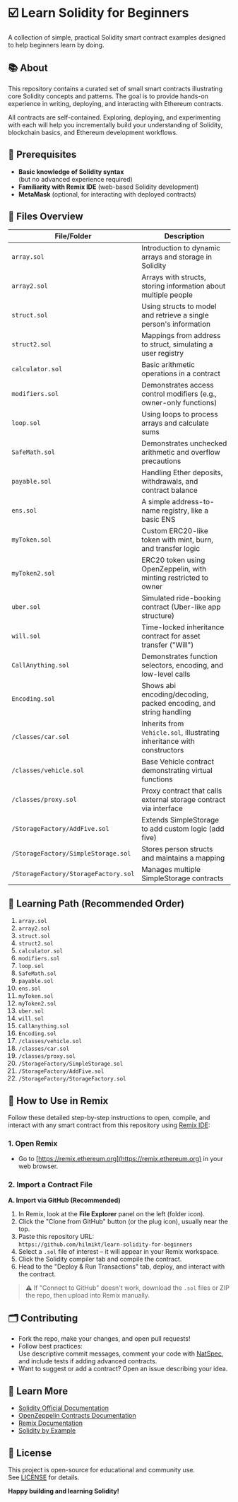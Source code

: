 # ☑️ Learn Solidity for Beginners

A collection of simple, practical Solidity smart contract examples designed to help beginners learn by doing.

## 📚 About

This repository contains a curated set of small smart contracts illustrating core Solidity concepts and patterns. The goal is to provide hands-on experience in writing, deploying, and interacting with Ethereum contracts.

All contracts are self-contained. Exploring, deploying, and experimenting with each will help you incrementally build your understanding of Solidity, blockchain basics, and Ethereum development workflows.

## 🔧 Prerequisites

- **Basic knowledge of Solidity syntax**  
  (but no advanced experience required)
- **Familiarity with Remix IDE** (web-based Solidity development)
- **MetaMask** (optional, for interacting with deployed contracts)

## 📂 Files Overview

| File/Folder        | Description                                                             |
|--------------------|-------------------------------------------------------------------------|
| `array.sol`        | Introduction to dynamic arrays and storage in Solidity                  |
| `array2.sol`       | Arrays with structs, storing information about multiple people          |
| `struct.sol`       | Using structs to model and retrieve a single person's information       |
| `struct2.sol`      | Mappings from address to struct, simulating a user registry             |
| `calculator.sol`   | Basic arithmetic operations in a contract                               |
| `modifiers.sol`    | Demonstrates access control modifiers (e.g., owner-only functions)      |
| `loop.sol`         | Using loops to process arrays and calculate sums                        |
| `SafeMath.sol`     | Demonstrates unchecked arithmetic and overflow precautions              |
| `payable.sol`      | Handling Ether deposits, withdrawals, and contract balance              |
| `ens.sol`          | A simple address-to-name registry, like a basic ENS                     |
| `myToken.sol`      | Custom ERC20-like token with mint, burn, and transfer logic             |
| `myToken2.sol`     | ERC20 token using OpenZeppelin, with minting restricted to owner        |
| `uber.sol`         | Simulated ride-booking contract (Uber-like app structure)               |
| `will.sol`         | Time-locked inheritance contract for asset transfer ("Will")            |
| `CallAnything.sol` | Demonstrates function selectors, encoding, and low-level calls          |
| `Encoding.sol`     | Shows abi encoding/decoding, packed encoding, and string handling       |
| `/classes/car.sol` | Inherits from `Vehicle.sol`, illustrating inheritance with constructors |
| `/classes/vehicle.sol` | Base Vehicle contract demonstrating virtual functions                |
| `/classes/proxy.sol` | Proxy contract that calls external storage contract via interface      |
| `/StorageFactory/AddFive.sol` | Extends SimpleStorage to add custom logic (add five)            |
| `/StorageFactory/SimpleStorage.sol` | Stores person structs and maintains a mapping               |
| `/StorageFactory/StorageFactory.sol` | Manages multiple SimpleStorage contracts                  |

## 🚦 Learning Path (Recommended Order)

1. `array.sol`  
2. `array2.sol`  
3. `struct.sol`  
4. `struct2.sol`  
5. `calculator.sol`  
6. `modifiers.sol`  
7. `loop.sol`  
8. `SafeMath.sol`  
9. `payable.sol`  
10. `ens.sol`  
11. `myToken.sol`  
12. `myToken2.sol`  
13. `uber.sol`  
14. `will.sol`  
15. `CallAnything.sol`  
16. `Encoding.sol`  
17. `/classes/vehicle.sol`  
18. `/classes/car.sol`  
19. `/classes/proxy.sol`  
20. `/StorageFactory/SimpleStorage.sol`  
21. `/StorageFactory/AddFive.sol`  
22. `/StorageFactory/StorageFactory.sol`  

## 🚀 How to Use in Remix

Follow these detailed step-by-step instructions to open, compile, and interact with any smart contract from this repository using [Remix IDE](https://remix.ethereum.org/):

### 1. Open Remix
- Go to [https://remix.ethereum.org](https://remix.ethereum.org) in your web browser.

### 2. Import a Contract File
**A. Import via GitHub (Recommended)**
1. In Remix, look at the **File Explorer** panel on the left (folder icon).
2. Click the "Clone from GitHub" button (or the plug icon), usually near the top.
3. Paste this repository URL:   
   `https://github.com/hilmikt/learn-solidity-for-beginners`
4. Select a `.sol` file of interest – it will appear in your Remix workspace.
5. Click the Solidity compiler tab and compile the contract.
6. Head to the "Deploy & Run Transactions" tab, deploy, and interact with the contract.

> ⚠️  If "Connect to GitHub" doesn't work, download the `.sol` files or ZIP the repo, then upload into Remix manually.

## 🗂️ Contributing

- Fork the repo, make your changes, and open pull requests!
- Follow best practices:  
  Use descriptive commit messages, comment your code with [NatSpec](https://docs.soliditylang.org/en/latest/natspec-format.html), and include tests if adding advanced contracts.
- Want to suggest or add a contract? Open an issue describing your idea.

## 📖 Learn More

- [Solidity Official Documentation](https://docs.soliditylang.org/)
- [OpenZeppelin Contracts Documentation](https://docs.openzeppelin.com/contracts/)
- [Remix Documentation](https://remix-ide.readthedocs.io/)
- [Solidity by Example](https://solidity-by-example.org)

## 📝 License

This project is open-source for educational and community use.  
See [LICENSE](LICENSE) for details.

**Happy building and learning Solidity!**

